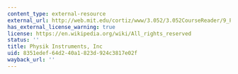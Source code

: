```yaml
---
content_type: external-resource
external_url: http://web.mit.edu/cortiz/www/3.052/3.052CourseReader/9_Piezo.pdf
has_external_license_warning: true
license: https://en.wikipedia.org/wiki/All_rights_reserved
status: ''
title: Physik Instruments, Inc
uid: 8351edef-64d2-40a1-823d-924c3817e02f
wayback_url: ''
---
```

